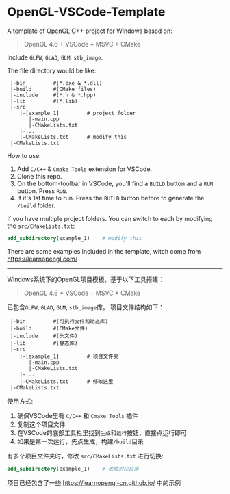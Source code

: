 # OpenGL-VSCode-Template
A template of OpenGL C++ project for Windows based on:
> OpenGL 4.6 + VSCode + MSVC + CMake

Include `GLFW`, `GLAD`, `GLM`, `stb_image`.

The file directory would be like:
```shell
 |-bin         #(*.exe & *.dll)
 |-build       #(CMake files)
 |-include     #(*.h & *.hpp)
 |-lib         #(*.lib)
 |-src
    |-[example_1]         # project folder
       |-main.cpp
       |-CMakeLists.txt
    |-...
    |-CMakeLists.txt      # modify this
 |-CMakeLists.txt
```
How to use:
1. Add `C/C++` & `Cmake Tools` extension for VSCode.
2. Clone this repo.
3. On the bottom-toolbar in VSCode, you'll find a `BUILD` button and a `RUN` button. Press `RUN`.
4. If it's 1st time to run. Press the `BUILD` button before to generate the `/build` folder.

If you have multiple project folders. You can switch to each by modifying the `src/CMakeLists.txt`:
```cmake
add_subdirectory(example_1)    # modify this
```

There are some examples included in the template, witch come from https://learnopengl.com/
___
Windows系统下的OpenGL项目模板，基于以下工具搭建：
> OpenGL 4.6 + VSCode + MSVC + CMake

已包含`GLFW`, `GLAD`, `GLM`, `stb_image`库。
项目文件结构如下：
```shell
 |-bin         #(可执行文件和动态库)
 |-build       #(CMake文件)
 |-include     #(头文件)
 |-lib         #(静态库)
 |-src
    |-[example_1]         # 项目文件夹
       |-main.cpp
       |-CMakeLists.txt
    |-...
    |-CMakeLists.txt      # 修改这里
 |-CMakeLists.txt
```
使用方式:
1. 确保VSCode里有 `C/C++` 和 `Cmake Tools` 插件
2. 复制这个项目文件
3. 在VSCode的底部工具栏里找到`生成`和`运行`按钮，直接点运行即可
4. 如果是第一次运行，先点生成，构建`/build`目录

有多个项目文件夹时，修改 `src/CMakeLists.txt` 进行切换:
```cmake
add_subdirectory(example_1)    # 改成对应目录
```

项目已经包含了一些 https://learnopengl-cn.github.io/ 中的示例
